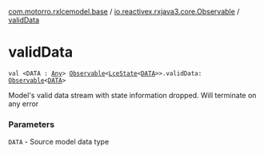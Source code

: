 [com.motorro.rxlcemodel.base](../index.md) / [io.reactivex.rxjava3.core.Observable](index.md) / [validData](./valid-data.md)

# validData

`val <DATA : `[`Any`](https://kotlinlang.org/api/latest/jvm/stdlib/kotlin/-any/index.html)`> `[`Observable`](http://reactivex.io/RxJava/3.x/javadoc/io/reactivex/rxjava3/core/Observable.html)`<`[`LceState`](../-lce-state/index.md)`<`[`DATA`](valid-data.md#DATA)`>>.validData: `[`Observable`](http://reactivex.io/RxJava/3.x/javadoc/io/reactivex/rxjava3/core/Observable.html)`<`[`DATA`](valid-data.md#DATA)`>`

Model's valid data stream with state information dropped.
Will terminate on any error

### Parameters

`DATA` - Source model data type